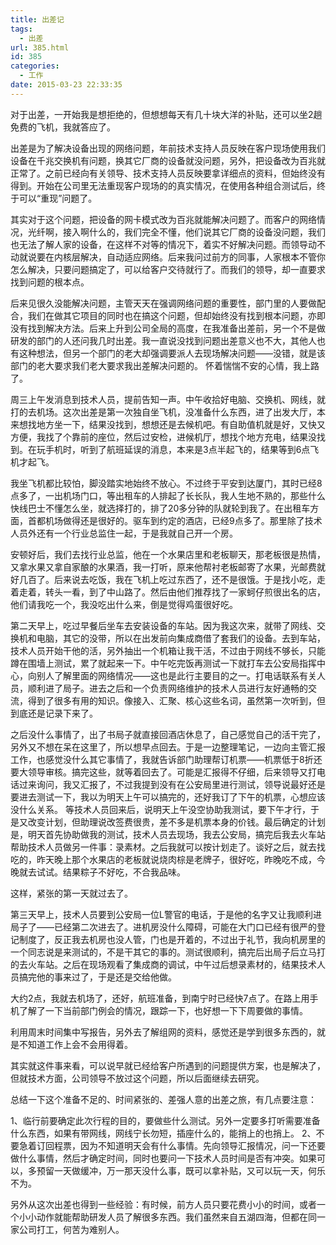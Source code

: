 ```yaml
---
title: 出差记
tags:
  - 出差
url: 385.html
id: 385
categories:
  - 工作
date: 2015-03-23 22:33:35
---
```


对于出差，一开始我是想拒绝的，但想想每天有几十块大洋的补贴，还可以坐2趟免费的飞机，我就答应了。 
<!-- more --> 
出差是为了解决设备出现的网络问题，年前技术支持人员反映在客户现场使用我们设备在千兆交换机有问题，换其它厂商的设备就没问题，另外，把设备改为百兆就正常了。之前已经向有关领导、技术支持人员反映要拿详细点的资料，但始终没有得到。开始在公司里无法重现客户现场的的真实情况，在使用各种组合测试后，终于可以“重现”问题了。 

其实对于这个问题，把设备的网卡模式改为百兆就能解决问题了。而客户的网络情况，光纤啊，接入啊什么的，我们完全不懂，他们说其它厂商的设备没问题，我们也无法了解人家的设备，在这样不对等的情况下，着实不好解决问题。而领导动不动就说要在内核层解决，自动适应网络。后来我问过前方的同事，人家根本不管你怎么解决，只要问题搞定了，可以给客户交待就行了。而我们的领导，却一直要求找到问题的根本点。 

后来见很久没能解决问题，主管天天在强调网络问题的重要性，部门里的人要做配合，我们在做其它项目的同时也在搞这个问题，但却始终没有找到根本问题，亦即没有找到解决方法。后来上升到公司全局的高度，在我准备出差前，另一个不是做研发的部门的人还问我几时出差。我一直说没找到问题出差意义也不大，其他人也有这种想法，但另一个部门的老大却强调要派人去现场解决问题——没错，就是该部门的老大要求我们老大要求我出差解决问题的。 怀着惴惴不安的心情，我上路了。 

周三上午发消息到技术人员，提前告知一声。中午收拾好电脑、交换机、网线，就打的去机场。这次出差是第一次独自坐飞机，没准备什么东西，进了出发大厅，本来想找地方坐一下，结果没找到，想想还是去候机吧。有自助值机就是好，又快又方便，我找了个靠前的座位，然后过安检，进候机厅，想找个地方充电，结果没找到。在玩手机时，听到了航班延误的消息，本来是3点半起飞的，结果等到6点飞机才起飞。 

我坐飞机都比较怕，脚没踏实地始终不放心。不过终于平安到达厦门，其时已经8点多了，一出机场门口，等出租车的人排起了长长队，我人生地不熟的，那些什么快线巴士不懂怎么坐，就选择打的，排了20多分钟的队就轮到我了。在出租车方面，首都机场做得还是很好的。驱车到约定的酒店，已经9点多了。那里除了技术人员外还有一个行业总监住一起，于是我就自己开一个房。 

安顿好后，我们去找行业总监，他在一个水果店里和老板聊天，那老板很是热情，又拿水果又拿自家酿的水果酒，我一打听，原来他帮衬老板邮寄了水果，光邮费就好几百了。后来说去吃饭，我在飞机上吃过东西了，还不是很饿。于是找小吃，走着走着，转头一看，到了中山路了。然后由他们推荐找了一家蚵仔煎很出名的店，他们请我吃一个，我没吃出什么来，倒是觉得鸡蛋很好吃。 

第二天早上，吃过早餐后坐车去安装设备的车站。因为我这次来，就带了网线、交换机和电脑，其它的没带，所以在出发前向集成商借了套我们的设备。去到车站，技术人员开始干他的活，另外抽出一个机箱让我干活，不过由于网线不够长，只能蹲在围墙上测试，累了就起来一下。中午吃完饭再测试一下就打车去公安局指挥中心，向别人了解里面的网络情况——这也是此行主要目的之一。打电话联系有关人员，顺利进了局子。进去之后和一个负责网络维护的技术人员进行友好通畅的交流，得到了很多有用的知识。像接入、汇聚、核心这些名词，虽然第一次听到，但到底还是记录下来了。

之后没什么事情了，出了书局子就直接回酒店休息了，自己感觉自己的活干完了，另外又不想在呆在这里了，所以想早点回去。于是一边整理笔记，一边向主管汇报工作，也感觉没什么其它事情了，我就告诉部门助理帮订机票——机票低于8折还要大领导审核。搞完这些，就等着回去了。可能是汇报得不仔细，后来领导又打电话过来询问，我又汇报了，不过我提到没有在公安局里进行测试，领导说最好还是要进去测试一下，我以为明天上午可以搞完的，还好我订了下午的机票，心想应该没什么关系。
等技术人员回来后，说明天上午没空协助我测试，要下午才行，于是又改变计划，但助理说改签费很贵，差不多是机票本身的价钱。最后确定的计划是，明天首先协助做我的测试，技术人员去现场，我去公安局，搞完后我去火车站帮助技术人员做另一件事：录素材。之后我就可以按计划走了。谈好之后，就去找吃的，昨天晚上那个水果店的老板就说烧肉棕是老牌子，很好吃，昨晚吃不成，今晚就去试试。结果粽子不好吃，不合我品味。 
 
这样，紧张的第一天就过去了。 
 
第三天早上，技术人员要到公安局一位L警官的电话，于是他的名字又让我顺利进局子了——已经第二次进去了。进机房没什么障碍，可能在大门口已经有很严的登记制度了，反正我去机房也没人管，门也是开着的，不过出于礼节，我向机房里的一个同志说是来测试的，不是干其它的事的。测试很顺利，搞完后出局子后立马打的去火车站。之后在现场观看了集成商的调试，中午过后想录素材的，结果技术人员搞完他的事来过了，于是还是交给他做。 

大约2点，我就去机场了，还好，航班准备，到南宁时已经快7点了。在路上用手机了解了一下当前部门例会的情况，跟踪一下，也好想一下下周要做的事情。 

利用周末时间集中写报告，另外去了解组网的资料，感觉还是学到很多东西的，就是不知道工作上会不会用得着。 

其实就这件事来看，可以说早就已经给客户所遇到的问题提供方案，也是解决了，但就技术方面，公司领导不放过这个问题，所以后面继续去研究。 

总结一下这个准备不足的、时间紧张的、差强人意的出差之旅，有几点要注意： 

1、临行前要确定此次行程的目的，要做些什么测试。另外一定要多打听需要准备什么东西，如果有带网线，网线宁长勿短，插座什么的，能捎上的也捎上。 
2、不要急着订回程票，因为不知道明天会有什么事情。先向领导汇报情况，问一下还要做什么事情，然后才确定时间，同时也要问一下技术人员时间是否有冲突。如果可以，多预留一天做缓冲，万一那天没什么事，既可以拿补贴，又可以玩一天，何乐不为。 

另外从这次出差也得到一些经验：有时候，前方人员只要花费小小的时间，或者一个小小动作就能帮助研发人员了解很多东西。我们虽然来自五湖四海，但都在同一家公司打工，何苦为难别人。
